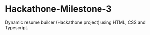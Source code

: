 # Hackathone-Milestone-3
Dynamic resume builder (Hackathone project)  using HTML, CSS and Typescript.
